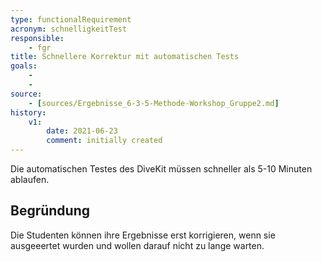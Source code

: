 ```yaml
---
type: functionalRequirement
acronym: schnelligkeitTest
responsible: 
    - fgr
title: Schnellere Korrektur mit automatischen Tests
goals: 
    -
    -
source:
    - [sources/Ergebnisse_6-3-5-Methode-Workshop_Gruppe2.md]
history:
    v1:
        date: 2021-06-23
        comment: initially created
---
```


Die automatischen Testes des DiveKit müssen schneller als 5-10 Minuten ablaufen.

## Begründung

Die Studenten können ihre Ergebnisse erst korrigieren, wenn sie ausgeeertet wurden und wollen darauf nicht zu lange warten.
